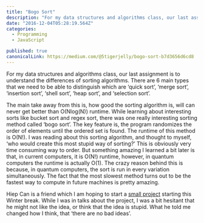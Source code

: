```yaml
---
title: "Bogo Sort"
description: "For my data structures and algorithms class, our last assignment is to understand the differences of sorting algorithms. There are 6 main types that we need to be able to distinguish which are ‘quick…"
date: "2016-12-04T05:28:19.564Z"
categories: 
  - Programming
  - JavaScript

published: true
canonicalLink: https://medium.com/@5tigerjelly/bogo-sort-b7d3656d6cd8
---
```


For my data structures and algorithms class, our last assignment is to understand the differences of sorting algorithms. There are 6 main types that we need to be able to distinguish which are ‘quick sort’, ‘merge sort’, ‘insertion sort’, ‘shell sort’, ‘heap sort’, and ‘selection sort’.

The main take away from this is, how good the sorting algorithm is, will can never get better than O(Nlog(N)) runtime. While learning about interesting sorts like bucket sort and regex sort, there was one really interesting sorting method called ‘bogo sort’. The key feature is, the program randomizes the order of elements until the ordered set is found. The runtime of this method is O(N!). I was reading about this sorting algorithm, and thought to myself, ‘who would create this most stupid way of sorting?’ This is obviously very time consuming way to order. But something amazing I learned a bit later is that, in current computers, it is O(N!) runtime, however, in quantum computers the runtime is actually O(1). The crazy reason behind this is because, in quantum computers, the sort is run in every variation simultaneously. The fact that the most slowest method turns out to be the fastest way to compute in future machines is pretty amazing.

Hiep Can is a friend which I am hoping to start a [small project](https://medium.com/@5tigerjelly/photo-merging-algorithm-6cc98ae64f55#.z4j9xjcps) starting this Winter break. While I was in talks about the project, I was a bit hesitant that he might not like the idea, or think that the idea is stupid. What he told me changed how I think, that ‘there are no bad ideas’.